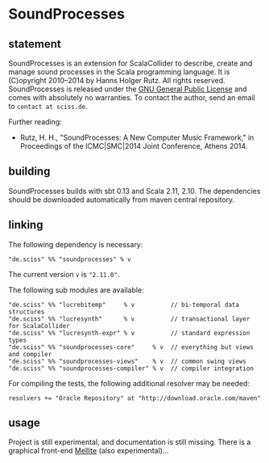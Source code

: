 # SoundProcesses

## statement

SoundProcesses is an extension for ScalaCollider to describe, create and manage sound processes in the Scala programming language. It is (C)opyright 2010&ndash;2014 by Hanns Holger Rutz. All rights reserved. SoundProcesses is released under the [GNU General Public License](http://github.com/Sciss/SoundProcesses/blob/master/licenses/SoundProcesses-License.txt) and comes with absolutely no warranties. To contact the author, send an email to `contact at sciss.de`.

Further reading:

 - Rutz, H. H., "SoundProcesses: A New Computer Music Framework," in Proceedings of the ICMC|SMC|2014 Joint Conference, Athens 2014.

## building

SoundProcesses builds with sbt 0.13 and Scala 2.11, 2.10. The dependencies should be downloaded automatically from maven central repository.

## linking

The following dependency is necessary:

    "de.sciss" %% "soundprocesses" % v

The current version `v` is `"2.11.0"`.

The following sub modules are available:

    "de.sciss" %% "lucrebitemp"     % v          // bi-temporal data structures
    "de.sciss" %% "lucresynth"      % v          // transactional layer for ScalaCollider
    "de.sciss" %% "lucresynth-expr" % v          // standard expression types
    "de.sciss" %% "soundprocesses-core"     % v  // everything but views and compiler
    "de.sciss" %% "soundprocesses-views"    % v  // common swing views
    "de.sciss" %% "soundprocesses-compiler" % v  // compiler integration

For compiling the tests, the following additional resolver may be needed:

    resolvers += "Oracle Repository" at "http://download.oracle.com/maven"

## usage

Project is still experimental, and documentation is still missing. There is a graphical front-end [Mellite](https://github.com/Sciss/Mellite) (also experimental)...
